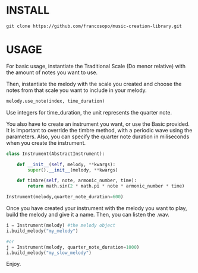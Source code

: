 # INSTALL
```shell
git clone https://github.com/francosopo/music-creation-library.git
```

# USAGE
For basic usage, instantiate the Traditional Scale (Do menor relative) with the
amount of notes you want to use.

Then, instantiate the melody with the scale you created and choose the notes from that
scale you want to include in your melody. 

```python
melody.use_note(index, time_duration)
```
Use integers for time_duration, the unit represents the quarter note. 


You also have to create an instrument you want, or use the Basic provided.
It is important to override the timbre method, with a periodic wave using the 
parameters. Also, you can specify the quarter note duration in miliseconds when you create the instrument.

```python
class Instrument(AbstractInstrument):

    def __init__(self, melody, **kwargs):
        super().__init__(melody, **kwargs)

    def timbre(self, note, armonic_number, time):
        return math.sin(2 * math.pi * note * armonic_number * time)

Instrument(melody,quarter_note_duration=600)
```

Once you have created your instrument with the melody you want to
play, build the melody and give it a name. Then, you can listen the
.wav.

```python
i = Instrument(melody) #the melody object
i.build_melody("my_melody")

#or
j = Instrument(melody, quarter_note_duration=1000)
i.build_melody("my_slow_melody")
```

Enjoy.